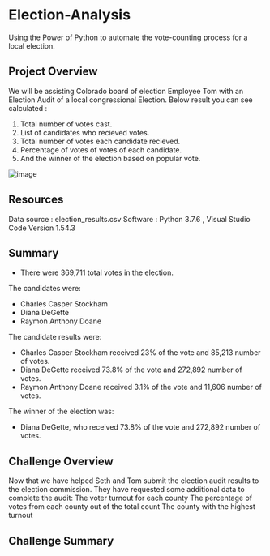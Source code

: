 # Election-Analysis
Using the Power of Python to automate the vote-counting process for a local election.

## Project Overview
We will be assisting Colorado board of election Employee Tom with an Election Audit of a local congressional Election.
Below result you can see calculated :
1. Total number of votes cast.
2. List of candidates who recieved votes.
3. Total number of votes each candidate recieved.
4. Percentage of votes of votes of each candidate.
5. And the winner of the election based on popular vote.

![image](https://user-images.githubusercontent.com/78935551/111551712-31a91080-8757-11eb-975d-536b0a2aa5cd.png)

## Resources 
Data source : election_results.csv
Software : Python 3.7.6 , Visual Studio Code Version 1.54.3

## Summary 
- There were 369,711 total votes in the election.

The candidates were:
- Charles Casper Stockham
- Diana DeGette
- Raymon Anthony Doane

The candidate results were:
- Charles Casper Stockham received 23% of the vote and 85,213 number of votes.
- Diana DeGette received 73.8% of the vote and 272,892 number of votes.
- Raymon Anthony Doane received 3.1% of the vote and 11,606 number of votes.

The winner of the election was:
- Diana DeGette, who received 73.8% of the vote and 272,892 number of votes.

## Challenge Overview
Now that we have helped Seth and Tom submit the election audit results to the election commission. They have requested some additional data to complete the audit:
The voter turnout for each county
The percentage of votes from each county out of the total count
The county with the highest turnout

## Challenge Summary 


